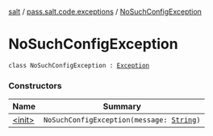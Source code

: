 [salt](../../index.md) / [pass.salt.code.exceptions](../index.md) / [NoSuchConfigException](./index.md)

# NoSuchConfigException

`class NoSuchConfigException : `[`Exception`](https://docs.oracle.com/javase/6/docs/api/java/lang/Exception.html)

### Constructors

| Name | Summary |
|---|---|
| [&lt;init&gt;](-init-.md) | `NoSuchConfigException(message: `[`String`](https://kotlinlang.org/api/latest/jvm/stdlib/kotlin/-string/index.html)`)` |
